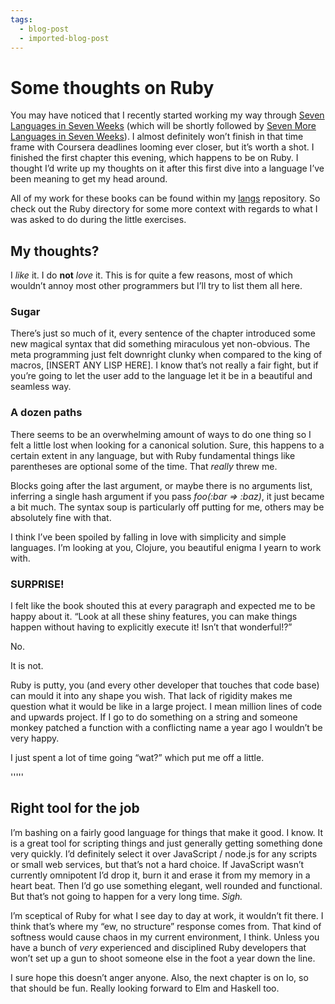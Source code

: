 ```yaml
---
tags:
  - blog-post
  - imported-blog-post
---
```

# Some thoughts on Ruby

You may have noticed that I recently started working my way through [Seven Languages in Seven Weeks](https://pragprog.com/book/btlang/seven-languages-in-seven-weeks) (which will be shortly followed by [Seven More Languages in Seven Weeks](https://pragprog.com/book/7lang/seven-more-languages-in-seven-weeks)). I almost definitely won’t finish in that time frame with Coursera deadlines looming ever closer, but it’s worth a shot. I finished the first chapter this evening, which happens to be on Ruby. I thought I’d write up my thoughts on it after this first dive into a language I’ve been meaning to get my head around.

All of my work for these books can be found within my [langs](https://github.com/Wolfy87/langs) repository. So check out the Ruby directory for some more context with regards to what I was asked to do during the little exercises.

## My thoughts?

I _like_ it. I do **not** _love_ it. This is for quite a few reasons, most of which wouldn’t annoy most other programmers but I’ll try to list them all here.

### Sugar

There’s just so much of it, every sentence of the chapter introduced some new magical syntax that did something miraculous yet non-obvious. The meta programming just felt downright clunky when compared to the king of macros, [INSERT ANY LISP HERE]. I know that’s not really a fair fight, but if you’re going to let the user add to the language let it be in a beautiful and seamless way.

### A dozen paths

There seems to be an overwhelming amount of ways to do one thing so I felt a little lost when looking for a canonical solution. Sure, this happens to a certain extent in any language, but with Ruby fundamental things like parentheses are optional some of the time. That _really_ threw me.

Blocks going after the last argument, or maybe there is no arguments list, inferring a single hash argument if you pass _foo(:bar => :baz)_, it just became a bit much. The syntax soup is particularly off putting for me, others may be absolutely fine with that.

I think I’ve been spoiled by falling in love with simplicity and simple languages. I’m looking at you, Clojure, you beautiful enigma I yearn to work with.

### SURPRISE!

I felt like the book shouted this at every paragraph and expected me to be happy about it. “Look at all these shiny features, you can make things happen without having to explicitly execute it! Isn’t that wonderful!?”

No.

It is not.

Ruby is putty, you (and every other developer that touches that code base) can mould it into any shape you wish. That lack of rigidity makes me question what it would be like in a large project. I mean million lines of code and upwards project. If I go to do something on a string and someone monkey patched a function with a conflicting name a year ago I wouldn’t be very happy.

I just spent a lot of time going “wat?” which put me off a little.

'''''

## Right tool for the job

I’m bashing on a fairly good language for things that make it good. I know. It is a great tool for scripting things and just generally getting something done very quickly. I’d definitely select it over JavaScript / node.js for any scripts or small web services, but that’s not a hard choice. If JavaScript wasn’t currently omnipotent I’d drop it, burn it and erase it from my memory in a heart beat. Then I’d go use something elegant, well rounded and functional. But that’s not going to happen for a very long time. _Sigh._

I’m sceptical of Ruby for what I see day to day at work, it wouldn’t fit there. I think that’s where my “ew, no structure” response comes from. That kind of softness would cause chaos in my current environment, I think. Unless you have a bunch of _very_ experienced and disciplined Ruby developers that won’t set up a gun to shoot someone else in the foot a year down the line.

I sure hope this doesn’t anger anyone. Also, the next chapter is on Io, so that should be fun. Really looking forward to Elm and Haskell too.
